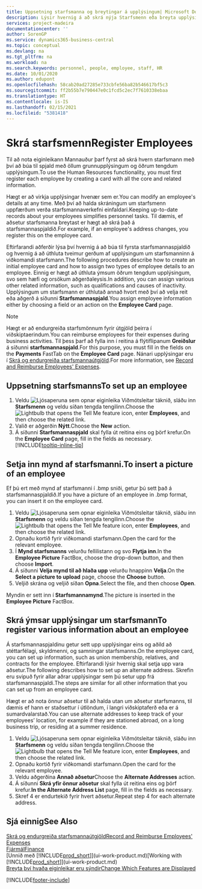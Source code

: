 ```yaml
---
title: Uppsetning starfsmanna og breytingar á upplýsingum| Microsoft Docs
description: Lýsir hvernig á að skrá nýja Starfsmenn eða breyta upplýsingum fyrir núverandi starfsmenn.
services: project-madeira
documentationcenter: ''
author: SorenGP
ms.service: dynamics365-business-central
ms.topic: conceptual
ms.devlang: na
ms.tgt_pltfrm: na
ms.workload: na
ms.search.keywords: personnel, people, employee, staff, HR
ms.date: 10/01/2020
ms.author: edupont
ms.openlocfilehash: 58cab20ad27285e733cbfe56ba82b546617bf5c3
ms.sourcegitcommit: ff2b55b7e790447e0c1fcd5c2ec7f7610338ebaa
ms.translationtype: HT
ms.contentlocale: is-IS
ms.lasthandoff: 02/15/2021
ms.locfileid: "5381418"
---
```

# <a name="register-employees"></a><span data-ttu-id="dc6ae-103">Skrá starfsmenn</span><span class="sxs-lookup"><span data-stu-id="dc6ae-103">Register Employees</span></span>
<span data-ttu-id="dc6ae-104">Til að nota eiginleikann Mannauður þarf fyrst að skrá hvern starfsmann með því að búa til spjald með öllum grunnupplýsingum og öðrum tengdum upplýsingum.</span><span class="sxs-lookup"><span data-stu-id="dc6ae-104">To use the Human Resources functionality, you must first register each employee by creating a card with all the core and related information.</span></span>

<span data-ttu-id="dc6ae-105">Hægt er að virkja upplýsingar hvenær sem er.</span><span class="sxs-lookup"><span data-stu-id="dc6ae-105">You can modify an employee's details at any time.</span></span> <span data-ttu-id="dc6ae-106">Með því að halda skráningum um starfsmenn uppfærðum verða starfsmannaverkefni einfaldari.</span><span class="sxs-lookup"><span data-stu-id="dc6ae-106">Keeping up-to-date records about your employees simplifies personnel tasks.</span></span> <span data-ttu-id="dc6ae-107">Til dæmis, ef aðsetur starfsmanna breytast er hægt að skrá það á starfsmannaspjaldið.</span><span class="sxs-lookup"><span data-stu-id="dc6ae-107">For example, if an employee's address changes, you register this on the employee card.</span></span>

<span data-ttu-id="dc6ae-108">Eftirfarandi aðferðir lýsa því hvernig á að búa til fyrsta starfsmannaspjaldið og hvernig á að úthluta tveimur gerðum af upplýsingum um starfsmanninn á viðkomandi starfsmann.</span><span class="sxs-lookup"><span data-stu-id="dc6ae-108">The following procedures describe how to create an initial employee card and how to assign two types of employee details to an employee.</span></span> <span data-ttu-id="dc6ae-109">Einnig er hægt að úthluta ýmsum öðrum tengdum upplýsingum, svo sem hæfi og orsökum aðgerðaleysis.</span><span class="sxs-lookup"><span data-stu-id="dc6ae-109">In addition, you can assign various other related information, such as qualifications and causes of inactivity.</span></span> <span data-ttu-id="dc6ae-110">Upplýsingum um starfsmann er úthlutað annað hvort með því að velja reit eða aðgerð á síðunni **Starfsmannaspjald**.</span><span class="sxs-lookup"><span data-stu-id="dc6ae-110">You assign employee information either by choosing a field or an action on the **Employee Card** page.</span></span>

> [!NOTE]  
> <span data-ttu-id="dc6ae-111">Hægt er að endurgreiða starfsmönnum fyrir útgjöld þeirra í viðskiptaerindum.</span><span class="sxs-lookup"><span data-stu-id="dc6ae-111">You can reimburse employees for their expenses during business activities.</span></span> <span data-ttu-id="dc6ae-112">Til þess þarf að fylla inn í reitina á flýtiflipanum **Greiðslur** á síðunni **starfsmannaspjald**.</span><span class="sxs-lookup"><span data-stu-id="dc6ae-112">For this purpose, you must fill in the fields on the **Payments** FastTab on the **Employee Card** page.</span></span> <span data-ttu-id="dc6ae-113">Nánari upplýsingar eru í [Skrá og endurgreiða starfsmannaútgjöld](finance-how-record-reimburse-employee-expenses.md).</span><span class="sxs-lookup"><span data-stu-id="dc6ae-113">For more information, see [Record and Reimburse Employees' Expenses](finance-how-record-reimburse-employee-expenses.md).</span></span>

## <a name="to-set-up-an-employee"></a><span data-ttu-id="dc6ae-114">Uppsetning starfsmanns</span><span class="sxs-lookup"><span data-stu-id="dc6ae-114">To set up an employee</span></span>
1. <span data-ttu-id="dc6ae-115">Veldu ![Ljósaperuna sem opnar eiginleika Viðmótsleitar](media/ui-search/search_small.png "Segðu mér hvað þú vilt gera") táknið, sláðu inn **Starfsmenn** og veldu síðan tengda tengilinn.</span><span class="sxs-lookup"><span data-stu-id="dc6ae-115">Choose the ![Lightbulb that opens the Tell Me feature](media/ui-search/search_small.png "Tell me what you want to do") icon, enter **Employees**, and then choose the related link.</span></span>
2. <span data-ttu-id="dc6ae-116">Valið er aðgerðin **Nýtt**.</span><span class="sxs-lookup"><span data-stu-id="dc6ae-116">Choose the **New** action.</span></span>
3. <span data-ttu-id="dc6ae-117">Á síðunni **Starfsmannaspjald** skal fylla út reitina eins og þörf krefur.</span><span class="sxs-lookup"><span data-stu-id="dc6ae-117">On the **Employee Card** page, fill in the fields as necessary.</span></span> [!INCLUDE[tooltip-inline-tip](includes/tooltip-inline-tip_md.md)]

## <a name="to-insert-a-picture-of-an-employee"></a><span data-ttu-id="dc6ae-118">Setja inn mynd af starfsmanni.</span><span class="sxs-lookup"><span data-stu-id="dc6ae-118">To insert a picture of an employee</span></span>
<span data-ttu-id="dc6ae-119">Ef þú ert með mynd af starfsmanni í .bmp sniði, getur þú sett það á starfsmannaspjaldið.</span><span class="sxs-lookup"><span data-stu-id="dc6ae-119">If you have a picture of an employee in .bmp format, you can insert it on the employee card.</span></span>

1. <span data-ttu-id="dc6ae-120">Veldu ![Ljósaperuna sem opnar eiginleika Viðmótsleitar](media/ui-search/search_small.png "Segðu mér hvað þú vilt gera") táknið, sláðu inn **Starfsmenn** og veldu síðan tengda tengilinn.</span><span class="sxs-lookup"><span data-stu-id="dc6ae-120">Choose the ![Lightbulb that opens the Tell Me feature](media/ui-search/search_small.png "Tell me what you want to do") icon, enter **Employees**, and then choose the related link.</span></span>
2. <span data-ttu-id="dc6ae-121">Opnaðu kortið fyrir viðkomandi starfsmann.</span><span class="sxs-lookup"><span data-stu-id="dc6ae-121">Open the card for the relevant employee.</span></span>
3. <span data-ttu-id="dc6ae-122">Í **Mynd starfsmanns** velurðu fellilistann og svo **Flytja inn**.</span><span class="sxs-lookup"><span data-stu-id="dc6ae-122">In the **Employee Picture** FactBox, choose the drop-down button, and then choose **Import**.</span></span>
4. <span data-ttu-id="dc6ae-123">Á síðunni **Velja mynd til að hlaða upp** velurðu hnappinn **Velja**.</span><span class="sxs-lookup"><span data-stu-id="dc6ae-123">On the **Select a picture to upload** page, choose the **Choose** button.</span></span>
5. <span data-ttu-id="dc6ae-124">Veljið skrána og veljið síðan **Opna**.</span><span class="sxs-lookup"><span data-stu-id="dc6ae-124">Select the file, and then choose **Open**.</span></span>

<span data-ttu-id="dc6ae-125">Myndin er sett inn í **Starfsmannamynd**.</span><span class="sxs-lookup"><span data-stu-id="dc6ae-125">The picture is inserted in the **Employee Picture** FactBox.</span></span>

## <a name="to-register-various-information-about-an-employee"></a><span data-ttu-id="dc6ae-126">Skrá ýmsar upplýsingar um starfsmann</span><span class="sxs-lookup"><span data-stu-id="dc6ae-126">To register various information about an employee</span></span>
<span data-ttu-id="dc6ae-127">Á starfsmannaspjaldinu getur sett upp upplýsingar eins og aðild að stéttarfélagi, skyldmenni, og samningar starfsmanns.</span><span class="sxs-lookup"><span data-stu-id="dc6ae-127">On the employee card, you can set up information, such as union membership, relatives, and contracts for the employee.</span></span> <span data-ttu-id="dc6ae-128">Eftirfarandi lýsir hvernig skal setja upp vara aðsetur.</span><span class="sxs-lookup"><span data-stu-id="dc6ae-128">The following describes how to set up an alternate address.</span></span> <span data-ttu-id="dc6ae-129">Skrefin eru svipuð fyrir allar aðrar upplýsingar sem þú setur upp frá starfsmannaspjaldi.</span><span class="sxs-lookup"><span data-stu-id="dc6ae-129">The steps are similar for all other information that you can set up from an employee card.</span></span>

<span data-ttu-id="dc6ae-130">Hægt er að nota önnur aðsetur til að halda utan um aðsetur starfsmanns, til dæmis ef hann er staðsettur í útlöndum, í langri viðskiptaferð eða er á sumardvalarstað.</span><span class="sxs-lookup"><span data-stu-id="dc6ae-130">You can use alternate addresses to keep track of your employees’ location, for example if they are stationed abroad, on a long business trip, or residing at a summer residence.</span></span>

1. <span data-ttu-id="dc6ae-131">Veldu ![Ljósaperuna sem opnar eiginleika Viðmótsleitar](media/ui-search/search_small.png "Segðu mér hvað þú vilt gera") táknið, sláðu inn **Starfsmenn** og veldu síðan tengda tengilinn.</span><span class="sxs-lookup"><span data-stu-id="dc6ae-131">Choose the ![Lightbulb that opens the Tell Me feature](media/ui-search/search_small.png "Tell me what you want to do") icon, enter **Employees**, and then choose the related link.</span></span>
2. <span data-ttu-id="dc6ae-132">Opnaðu kortið fyrir viðkomandi starfsmann.</span><span class="sxs-lookup"><span data-stu-id="dc6ae-132">Open the card for the relevant employee.</span></span>
3. <span data-ttu-id="dc6ae-133">Veldu aðgerðina **Annað aðsetur**</span><span class="sxs-lookup"><span data-stu-id="dc6ae-133">Choose the **Alternate Addresses** action.</span></span>
4. <span data-ttu-id="dc6ae-134">Á síðunni **Skrá yfir önnur aðsetur** skal fylla út reitina eins og þörf krefur.</span><span class="sxs-lookup"><span data-stu-id="dc6ae-134">**In the Alternate Address List** page, fill in the fields as necessary.</span></span>
5. <span data-ttu-id="dc6ae-135">Skref 4 er endurtekið fyrir hvert aðsetur.</span><span class="sxs-lookup"><span data-stu-id="dc6ae-135">Repeat step 4 for each alternate address.</span></span>

## <a name="see-also"></a><span data-ttu-id="dc6ae-136">Sjá einnig</span><span class="sxs-lookup"><span data-stu-id="dc6ae-136">See Also</span></span>
[<span data-ttu-id="dc6ae-137">Skrá og endurgreiða starfsmannaútgjöld</span><span class="sxs-lookup"><span data-stu-id="dc6ae-137">Record and Reimburse Employees' Expenses</span></span>](finance-how-record-reimburse-employee-expenses.md)  
[<span data-ttu-id="dc6ae-138">Fjármál</span><span class="sxs-lookup"><span data-stu-id="dc6ae-138">Finance</span></span>](finance.md)  
<span data-ttu-id="dc6ae-139">[Unnið með [!INCLUDE[prod_short](includes/prod_short.md)]](ui-work-product.md)</span><span class="sxs-lookup"><span data-stu-id="dc6ae-139">[Working with [!INCLUDE[prod_short](includes/prod_short.md)]](ui-work-product.md)</span></span>  
[<span data-ttu-id="dc6ae-140">Breyta því hvaða eiginleikar eru sýndir</span><span class="sxs-lookup"><span data-stu-id="dc6ae-140">Change Which Features are Displayed</span></span>](ui-experiences.md)


[!INCLUDE[footer-include](includes/footer-banner.md)]